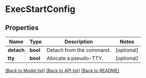 # ExecStartConfig

## Properties
Name | Type | Description | Notes
------------ | ------------- | ------------- | -------------
**detach** | **bool** | Detach from the command. | [optional] 
**tty** | **bool** | Allocate a pseudo-TTY. | [optional] 

[[Back to Model list]](../../README.md#documentation-for-models) [[Back to API list]](../../README.md#documentation-for-api-endpoints) [[Back to README]](../../README.md)

